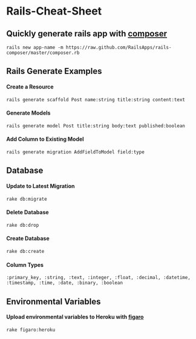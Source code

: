 Rails-Cheat-Sheet
=================
## Quickly generate rails app with [composer](https://github.com/RailsApps/rails-composer)
```rails new app-name -m https://raw.github.com/RailsApps/rails-composer/master/composer.rb```

## Rails Generate Examples
#### Create a Resource
	rails generate scaffold Post name:string title:string content:text

#### Generate Models
	rails generate model Post title:string body:text published:boolean

#### Add Column to Existing Model
	rails generate migration AddFieldToModel field:type


## Database
#### Update to Latest Migration
	rake db:migrate

#### Delete Database
	rake db:drop

#### Create Database
	rake db:create

#### Column Types
	:primary_key, :string, :text, :integer, :float, :decimal, :datetime, :timestamp, :time, :date, :binary, :boolean

## Environmental Variables
#### Upload environmental variables to Heroku with [figaro](https://github.com/laserlemon/figaro)
	rake figaro:heroku
